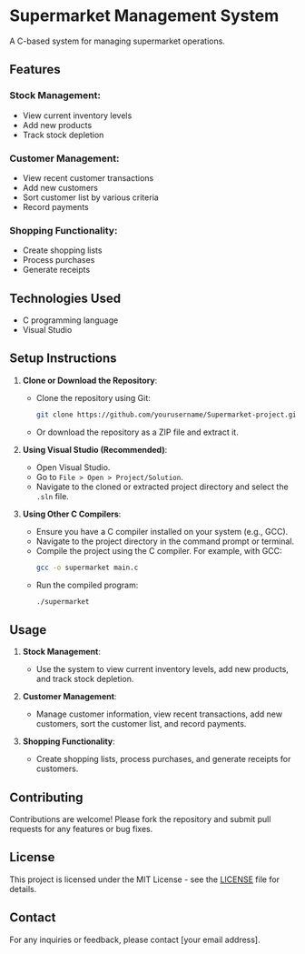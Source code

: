# Supermarket Management System

A C-based system for managing supermarket operations.

## Features

### Stock Management:
- View current inventory levels
- Add new products
- Track stock depletion

### Customer Management:
- View recent customer transactions
- Add new customers
- Sort customer list by various criteria
- Record payments

### Shopping Functionality:
- Create shopping lists
- Process purchases
- Generate receipts

## Technologies Used
- C programming language
- Visual Studio

## Setup Instructions

1. **Clone or Download the Repository**:
   - Clone the repository using Git:
     ```sh
     git clone https://github.com/yourusername/Supermarket-project.git
     ```
   - Or download the repository as a ZIP file and extract it.

2. **Using Visual Studio (Recommended)**:
   - Open Visual Studio.
   - Go to `File > Open > Project/Solution`.
   - Navigate to the cloned or extracted project directory and select the `.sln` file.

3. **Using Other C Compilers**:
   - Ensure you have a C compiler installed on your system (e.g., GCC).
   - Navigate to the project directory in the command prompt or terminal.
   - Compile the project using the C compiler. For example, with GCC:
     ```sh
     gcc -o supermarket main.c
     ```
   - Run the compiled program:
     ```sh
     ./supermarket
     ```

## Usage

1. **Stock Management**:
   - Use the system to view current inventory levels, add new products, and track stock depletion.

2. **Customer Management**:
   - Manage customer information, view recent transactions, add new customers, sort the customer list, and record payments.

3. **Shopping Functionality**:
   - Create shopping lists, process purchases, and generate receipts for customers.

## Contributing

Contributions are welcome! Please fork the repository and submit pull requests for any features or bug fixes.

## License

This project is licensed under the MIT License - see the [LICENSE](LICENSE) file for details.

## Contact

For any inquiries or feedback, please contact [your email address].

